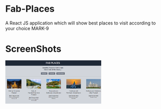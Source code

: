 # Fab-Places
A React JS application which will show best places to visit according to  your choice MARK-9

# ScreenShots
<img src="favplaces.PNG" width="300">
